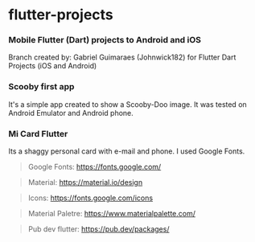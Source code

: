 # flutter-projects

### Mobile Flutter (Dart) projects to Android and iOS

Branch created by: Gabriel Guimaraes (Johnwick182) for Flutter Dart Projects (iOS and Android)

### Scooby first app
It's a simple app created to show a Scooby-Doo image.
It was tested on Android Emulator and Android phone.

### Mi Card Flutter
Its a shaggy personal card with e-mail and phone. I used Google Fonts. 




> Google Fonts: https://fonts.google.com/

> Material: https://material.io/design

> Icons: https://fonts.google.com/icons

> Material Paletre: https://www.materialpalette.com/

> Pub dev flutter: https://pub.dev/packages/
